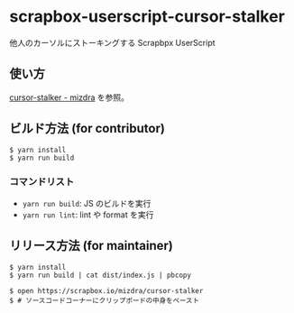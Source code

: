 # scrapbox-userscript-cursor-stalker

他人のカーソルにストーキングする Scrapbpx UserScript

## 使い方

[cursor-stalker - mizdra](https://scrapbox.io/mizdra/cursor-stalker) を参照。

## ビルド方法 (for contributor)

```console
$ yarn install
$ yarn run build
```

### コマンドリスト

- `yarn run build`: JS のビルドを実行
- `yarn run lint`: lint や format を実行

## リリース方法 (for maintainer)

```console
$ yarn install
$ yarn run build | cat dist/index.js | pbcopy

$ open https://scrapbox.io/mizdra/cursor-stalker
$ # ソースコードコーナーにクリップボードの中身をペースト
```
